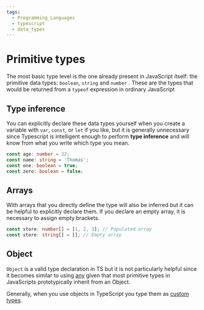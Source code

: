 ```yaml
---
tags:
  - Programming_Languages
  - typescript
  - data_types
---
```


# Primitive types

The most basic type level is the one already present in JavaScript itself: the primitive data types: `boolean`, `string` and `number` . These are the types that would be returned from a `typeof` expression in ordinary JavaScript

## Type inference

You can explicitly declare these data types yourself when you create a variable with `var`, `const`, or `let` if you like, but it is generally unnecessary since Typescript is intelligent enough to perform **type inference** and will know from what you write which type you mean.

```ts
const age: number = 32;
const name: string = 'Thomas';
const one: boolean = true;
const zero: boolean = false;
```

## Arrays

With arrays that you directly define the type will also be inferred but it can be helpful to explicitly declare them. If you declare an empty array, it is necessary to assign empty brackets.

```ts
const store: number[] = [1, 2, 3]; // Populated array
const store: string[] = []; // Empty array
```

## Object

`Object` is a valid type declaration in TS but it is not particularly helpful since it becomes similar to using [any](./Any.md) given that most primitive types in JavaScripts prototypically inherit from an Object.

Generally, when you use objects in TypeScript you type them as [custom types](./Custom_types.md).
